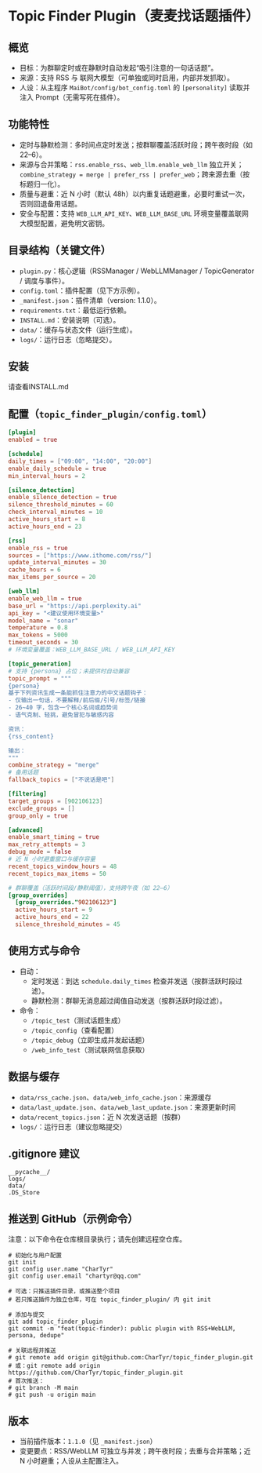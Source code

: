 # Topic Finder Plugin（麦麦找话题插件）

## 概览
- 目标：为群聊定时或在静默时自动发起“吸引注意的一句话话题”。
- 来源：支持 RSS 与 联网大模型（可单独或同时启用，内部并发抓取）。
- 人设：从主程序 `MaiBot/config/bot_config.toml` 的 `[personality]` 读取并注入 Prompt（无需写死在插件）。

## 功能特性
- 定时与静默检测：多时间点定时发送；按群聊覆盖活跃时段；跨午夜时段（如 22–6）。
- 来源与合并策略：`rss.enable_rss`、`web_llm.enable_web_llm` 独立开关；`combine_strategy = merge | prefer_rss | prefer_web`；跨来源去重（按标题归一化）。
- 质量与避重：近 N 小时（默认 48h）以内重复话题避重，必要时重试一次，否则回退备用话题。
- 安全与配置：支持 `WEB_LLM_API_KEY`、`WEB_LLM_BASE_URL` 环境变量覆盖联网大模型配置，避免明文密钥。

## 目录结构（关键文件）
- `plugin.py`：核心逻辑（RSSManager / WebLLMManager / TopicGenerator / 调度与事件）。
- `config.toml`：插件配置（见下方示例）。
- `_manifest.json`：插件清单（version: 1.1.0）。
- `requirements.txt`：最低运行依赖。
- `INSTALL.md`：安装说明（可选）。
- `data/`：缓存与状态文件（运行生成）。
- `logs/`：运行日志（忽略提交）。

## 安装
请查看INSTALL.md

## 配置（`topic_finder_plugin/config.toml`）
```toml
[plugin]
enabled = true

[schedule]
daily_times = ["09:00", "14:00", "20:00"]
enable_daily_schedule = true
min_interval_hours = 2

[silence_detection]
enable_silence_detection = true
silence_threshold_minutes = 60
check_interval_minutes = 10
active_hours_start = 8
active_hours_end = 23

[rss]
enable_rss = true
sources = ["https://www.ithome.com/rss/"]
update_interval_minutes = 30
cache_hours = 6
max_items_per_source = 20

[web_llm]
enable_web_llm = true
base_url = "https://api.perplexity.ai"
api_key = "<建议使用环境变量>"
model_name = "sonar"
temperature = 0.8
max_tokens = 5000
timeout_seconds = 30
# 环境变量覆盖：WEB_LLM_BASE_URL / WEB_LLM_API_KEY

[topic_generation]
# 支持 {persona} 占位；未提供时自动兼容
topic_prompt = """
{persona}
基于下列资讯生成一条能抓住注意力的中文话题钩子：
- 仅输出一句话，不要解释/前后缀/引号/标签/链接
- 26~40 字，包含一个核心名词或趋势词
- 语气克制、轻挑，避免冒犯与敏感内容

资讯：
{rss_content}

输出：
"""
combine_strategy = "merge"
# 备用话题
fallback_topics = ["不说话是吧"]

[filtering]
target_groups = [902106123]
exclude_groups = []
group_only = true

[advanced]
enable_smart_timing = true
max_retry_attempts = 3
debug_mode = false
# 近 N 小时避重窗口与缓存容量
recent_topics_window_hours = 48
recent_topics_max_items = 50

# 群聊覆盖（活跃时间段/静默阈值），支持跨午夜（如 22–6）
[group_overrides]
  [group_overrides."902106123"]
  active_hours_start = 9
  active_hours_end = 22
  silence_threshold_minutes = 45
```

## 使用方式与命令
- 自动：
  - 定时发送：到达 `schedule.daily_times` 检查并发送（按群活跃时段过滤）。
  - 静默检测：群聊无消息超过阈值自动发送（按群活跃时段过滤）。
- 命令：
  - `/topic_test`（测试话题生成）
  - `/topic_config`（查看配置）
  - `/topic_debug`（立即生成并发起话题）
  - `/web_info_test`（测试联网信息获取）

## 数据与缓存
- `data/rss_cache.json`、`data/web_info_cache.json`：来源缓存
- `data/last_update.json`、`data/web_last_update.json`：来源更新时间
- `data/recent_topics.json`：近 N 次发送话题（按群）
- `logs/`：运行日志（建议忽略提交）

## .gitignore 建议
```
__pycache__/
logs/
data/
.DS_Store
```

## 推送到 GitHub（示例命令）
注意：以下命令在仓库根目录执行；请先创建远程空仓库。
```
# 初始化与用户配置
git init
git config user.name "CharTyr"
git config user.email "chartyr@qq.com"

# 可选：只推送插件目录，或推送整个项目
# 若只推送插件为独立仓库，可在 topic_finder_plugin/ 内 git init

# 添加与提交
git add topic_finder_plugin
git commit -m "feat(topic-finder): public plugin with RSS+WebLLM, persona, dedupe"

# 关联远程并推送
# git remote add origin git@github.com:CharTyr/topic_finder_plugin.git
# 或：git remote add origin https://github.com/CharTyr/topic_finder_plugin.git
# 首次推送：
# git branch -M main
# git push -u origin main
```

## 版本
- 当前插件版本：`1.1.0`（见 `_manifest.json`）
- 变更要点：RSS/WebLLM 可独立与并发；跨午夜时段；去重与合并策略；近 N 小时避重；人设从主配置注入。

